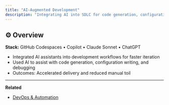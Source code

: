 ```yaml
---
title: "AI-Augmented Development"
description: "Integrating AI into SDLC for code generation, configuration, and debugging workflows."
---
```


## ⚙️ Overview
**Stack:** GitHub Codespaces • Copilot • Claude Sonnet • ChatGPT

- Integrated AI assistants into development workflows for faster iteration  
- Used AI to assist with code generation, configuration writing, and debugging  
- Outcomes: Accelerated delivery and reduced manual toil

---

**Related**  
- [DevOps & Automation](/devops)
